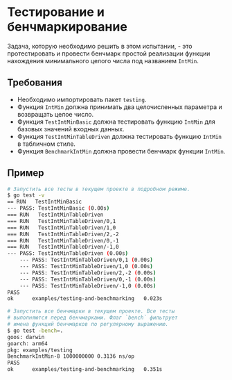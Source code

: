 # Тестирование и бенчмаркирование

Задача, которую необходимо решить в этом испытании, - это протестировать и провести бенчмарк простой реализации функции нахождения минимального целого числа под названием `IntMin`.

## Требования

- Необходимо импортировать пакет `testing`.
- Функция `IntMin` должна принимать два целочисленных параметра и возвращать целое число.
- Функция `TestIntMinBasic` должна тестировать функцию `IntMin` для базовых значений входных данных.
- Функция `TestIntMinTableDriven` должна тестировать функцию `IntMin` в табличном стиле.
- Функция `BenchmarkIntMin` должна провести бенчмарк функции `IntMin`.

## Пример

```sh
# Запустить все тесты в текущем проекте в подробном режиме.
$ go test -v
== RUN   TestIntMinBasic
--- PASS: TestIntMinBasic (0.00s)
=== RUN   TestIntMinTableDriven
=== RUN   TestIntMinTableDriven/0,1
=== RUN   TestIntMinTableDriven/1,0
=== RUN   TestIntMinTableDriven/2,-2
=== RUN   TestIntMinTableDriven/0,-1
=== RUN   TestIntMinTableDriven/-1,0
--- PASS: TestIntMinTableDriven (0.00s)
    --- PASS: TestIntMinTableDriven/0,1 (0.00s)
    --- PASS: TestIntMinTableDriven/1,0 (0.00s)
    --- PASS: TestIntMinTableDriven/2,-2 (0.00s)
    --- PASS: TestIntMinTableDriven/0,-1 (0.00s)
    --- PASS: TestIntMinTableDriven/-1,0 (0.00s)
PASS
ok  	examples/testing-and-benchmarking	0.023s

# Запустить все бенчмарки в текущем проекте. Все тесты
# выполняются перед бенчмарками. Флаг `bench` фильтрует
# имена функций бенчмарков по регулярному выражению.
$ go test -bench=.
goos: darwin
goarch: arm64
pkg: examples/testing
BenchmarkIntMin-8 1000000000 0.3136 ns/op
PASS
ok  	examples/testing-and-benchmarking	0.351s

```
